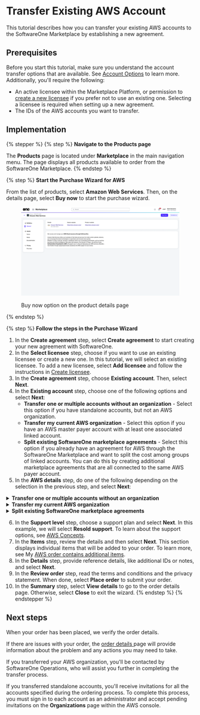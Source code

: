# Transfer Existing AWS Account

This tutorial describes how you can transfer your existing AWS accounts to the SoftwareOne Marketplace by establishing a new agreement.&#x20;

## Prerequisites <a href="#prerequisites" id="prerequisites"></a>

Before you start this tutorial, make sure you understand the account transfer options that are available. See [Account Options](../account-options.md) to learn more. Additionally, you'll require the following:

* An active licensee within the Marketplace Platform, or permission to [create a new licensee](https://docs.platform.softwareone.com/modules-and-features/settings/licensees/create-licensees) if you prefer not to use an existing one. Selecting a licensee is required when setting up a new agreement.
* The IDs of the AWS accounts you want to transfer.

## Implementation <a href="#implementation" id="implementation"></a>

{% stepper %}
{% step %}
**Navigate to the Products page**

The **Products** page is located under **Marketplace** in the main navigation menu. The page displays all products available to order from the SoftwareOne Marketplace.
{% endstep %}

{% step %}
**Start the Purchase Wizard for AWS**

From the list of products, select **Amazon Web Services**. Then, on the details page, select **Buy now** to start the purchase wizard.

<figure><img src="../../../.gitbook/assets/aws_productdetails.png" alt=""><figcaption><p>Buy now option on the product details page</p></figcaption></figure>
{% endstep %}

{% step %}
**Follow the steps in the Purchase Wizard**

1. In the **Create agreement** step, select **Create agreement** to start creating your new agreement with SoftwareOne.
2. In the **Select licensee** step, choose if you want to use an existing licensee or create a new one. In this tutorial, we will select an existing licensee. To add a new licensee, select **Add licensee** and follow the instructions in [Create licensee](../../../modules-and-features/settings/licensees/create-licensees.md).
3. In the **Create agreement** step, choose **Existing account**. Then, select **Next**.
4. In the **Existing account** step, choose one of the following options and select **Next**:
   * **Transfer one or multiple accounts without an organization** - Select this option if you have standalone accounts, but not an AWS organization.
   * **Transfer my current AWS organization** - Select this option if you have an AWS master payer account with at least one associated linked account.
   * **Split existing SoftwareOne marketplace agreements** - Select this option if you already have an agreement for AWS through the SoftwareOne Marketplace and want to split the cost among groups of linked accounts. You can do this by creating additional marketplace agreements that are all connected to the same AWS payer account.
5. In the **AWS details** step, do one of the following depending on the selection in the previous step, and select **Next**:

<details>

<summary><strong>Transfer one or multiple accounts without an organization</strong></summary>

If you selected **Transfer one or multiple accounts without an organization** in the previous ste&#x70;**:**

1. Provide your AWS Account ID. Make sure to include all account IDs so we can send the invitation link. After you have accepted the invitation link, we will create an organization and subscriptions on the Marketplace Platform.
2. Review the details under **Notification contact**. By default, this section is prefilled with the information of the selected licensee, who will receive notifications regarding order status.

</details>

<details>

<summary><strong>Transfer my current AWS organization</strong></summary>

If you selected **Transfer my current AWS organization** in the previous step, SoftwareOne Operations will contact you to transfer the payer account of your AWS Organization.

</details>

<details>

<summary><strong>Split existing SoftwareOne marketplace agreements</strong></summary>

If you selected **Split existing SoftwareOne marketplace agreements** in the previous step, do the following to split the costs between licensees:

1. **AWS Master payer ID**: To locate your AWS Master Payer ID, check your existing agreement. Navigate to the **Details** tab on the agreement details page and look under **Additional IDs** to find the **Vendor**. This number is for your master payer account that you want to split.
2. Enter the email that will be used to create your first member account in AWS. Note that this email address must be unique and should not have been used in any other AWS account.
3. Enter a name for the member account you are about to create.
4. By default, the **Notification contact** section is prefilled with the information of the selected licensee to receive notifications regarding order status.

</details>

6. In the **Support level** step, choose a support plan and select **Next**. In this example, we will select **Resold support**. To learn about the support options, see [AWS Concepts](../aws-concepts.md).
7. In the **Items** step, review the details and then select **Next**. This section displays individual items that will be added to your order. To learn more, see My [AWS order contains additional items](../faqs/my-aws-order-contains-additional-items.md).
8. In the **Details** step, provide reference details, like additional IDs or notes, and select **Next**.
9. In the **Review order** step, read the terms and conditions and the privacy statement. When done, select **Place order** to submit your order.
10. In the **Summary** step, select **View details** to go to the order details page. Otherwise, select **Close** to exit the wizard.
{% endstep %}
{% endstepper %}

## Next steps <a href="#next-steps" id="next-steps"></a>

When your order has been placed, we verify the order details.&#x20;

If there are issues with your order, the [order details ](https://docs.platform.softwareone.com/modules-and-features/marketplace/orders#subscription-details)page will provide information about the problem and any actions you may need to take.&#x20;

If you transferred your AWS organization, you'll be contacted by SoftwareOne Operations, who will assist you further in completing the transfer process.

If you transferred standalone accounts, you'll receive invitations for all the accounts specified during the ordering process. To complete this process, you must sign in to each account as an administrator and accept pending invitations on the **Organizations** page within the AWS console.

